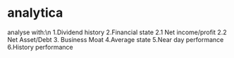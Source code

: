 # analytica
analyse with:\n
1.Dividend history
2.Financial state
  2.1 Net income/profit
  2.2 Net Asset/Debt
3. Business Moat
4.Average state
5.Near day performance
6.History performance

